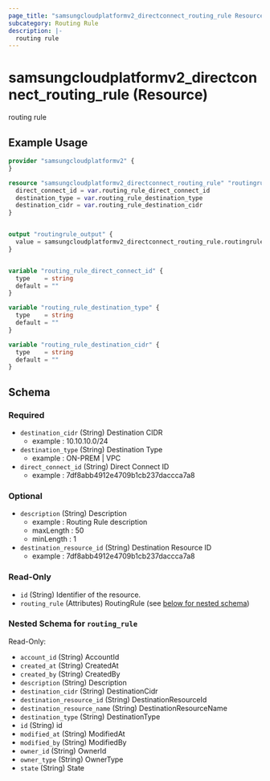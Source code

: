 ```yaml
---
page_title: "samsungcloudplatformv2_directconnect_routing_rule Resource - samsungcloudplatformv2"
subcategory: Routing Rule
description: |-
  routing rule
---
```


# samsungcloudplatformv2_directconnect_routing_rule (Resource)

routing rule

## Example Usage

```terraform
provider "samsungcloudplatformv2" {
}

resource "samsungcloudplatformv2_directconnect_routing_rule" "routingrule" {
  direct_connect_id = var.routing_rule_direct_connect_id
  destination_type = var.routing_rule_destination_type
  destination_cidr = var.routing_rule_destination_cidr
}


output "routingrule_output" {
  value = samsungcloudplatformv2_directconnect_routing_rule.routingrule
}


variable "routing_rule_direct_connect_id" {
  type    = string
  default = ""
}

variable "routing_rule_destination_type" {
  type    = string
  default = ""
}

variable "routing_rule_destination_cidr" {
  type    = string
  default = ""
}
```

<!-- schema generated by tfplugindocs -->
## Schema

### Required

- `destination_cidr` (String) Destination CIDR 
  - example : 10.10.10.0/24
- `destination_type` (String) Destination Type 
  - example : ON-PREM | VPC
- `direct_connect_id` (String) Direct Connect ID 
  - example : 7df8abb4912e4709b1cb237daccca7a8

### Optional

- `description` (String) Description
  - example : Routing Rule description
  - maxLength : 50
  - minLength : 1
- `destination_resource_id` (String) Destination Resource ID 
  - example : 7df8abb4912e4709b1cb237daccca7a8

### Read-Only

- `id` (String) Identifier of the resource.
- `routing_rule` (Attributes) RoutingRule (see [below for nested schema](#nestedatt--routing_rule))

<a id="nestedatt--routing_rule"></a>
### Nested Schema for `routing_rule`

Read-Only:

- `account_id` (String) AccountId
- `created_at` (String) CreatedAt
- `created_by` (String) CreatedBy
- `description` (String) Description
- `destination_cidr` (String) DestinationCidr
- `destination_resource_id` (String) DestinationResourceId
- `destination_resource_name` (String) DestinationResourceName
- `destination_type` (String) DestinationType
- `id` (String) id
- `modified_at` (String) ModifiedAt
- `modified_by` (String) ModifiedBy
- `owner_id` (String) OwnerId
- `owner_type` (String) OwnerType
- `state` (String) State